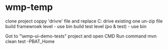 # wmp-temp

clone project 
coppy 'drivre' file and replace C: drive existing one
un-zip file
build framewroek level - use bin
build test level (po & test) - use bin 

Got to "\wmp-ui-demo-tests" project and open CMD
Run command
mvn clean test -PBAT_Home
